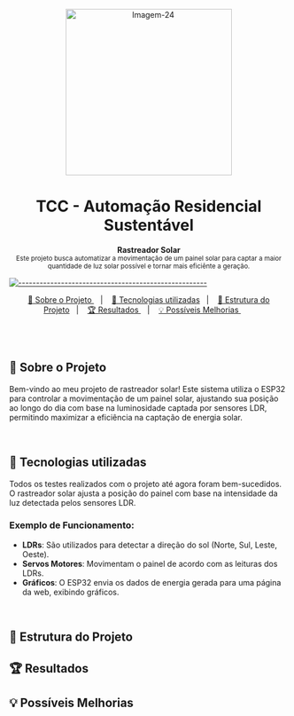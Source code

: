 <p align="center">
  <img src="https://i.ibb.co/qygqmVZ/Imagem-24.jpg" alt="Imagem-24" width="300" height="300" />
</p>

<h1 align="center"> TCC - Automação Residencial Sustentável </h1>

<a id="Sumário"></a>

<p align="center">
  <b> Rastreador Solar </b></br>
  <sub> Este projeto busca automatizar a movimentação de um painel solar para captar a maior quantidade de luz solar possível e tornar mais eficiênte a geração.
  <sub>
</p>

[![-----------------------------------------------------](https://raw.githubusercontent.com/andreasbm/readme/master/assets/lines/colored.png)](#table-of-contents)

<p align="center">
  <a href="#Sobre o Projeto"> 🧩 Sobre o Projeto </a>&nbsp;&nbsp;&nbsp;|&nbsp;&nbsp;&nbsp;
  <a href="#Tecnologias utilizadas"> 🚀 Tecnologias utilizadas</a>&nbsp;&nbsp;&nbsp;|&nbsp;&nbsp;&nbsp;
  <a href="#Estrutura do Projeto"> 🧪 Estrutura do Projeto</a>&nbsp;&nbsp;&nbsp;|&nbsp;&nbsp;&nbsp;
  <a href="#Resultados"> 🏆 Resultados </a>&nbsp;&nbsp;&nbsp;|&nbsp;&nbsp;&nbsp;
  <a href="#Possíveis Melhorias"> 💡 Possíveis Melhorias </a>&nbsp;&nbsp;&nbsp;&nbsp;&nbsp;&nbsp;
</p>

<br/>

<br/>

<a id="Sobre o Projeto"></a>
## 🧩 Sobre o Projeto 

Bem-vindo ao meu projeto de rastreador solar! Este sistema utiliza o ESP32 para controlar a movimentação de um painel solar, ajustando sua posição ao longo do dia com base na luminosidade captada por sensores LDR, permitindo maximizar a eficiência na captação de energia solar.

<br/>

<a id="Tecnologias utilizadas"></a>
## 🚀 Tecnologias utilizadas 

Todos os testes realizados com o projeto até agora foram bem-sucedidos. O rastreador solar ajusta a posição do painel com base na intensidade da luz detectada pelos sensores LDR.

### Exemplo de Funcionamento:

- **LDRs**: São utilizados para detectar a direção do sol (Norte, Sul, Leste, Oeste).
- **Servos Motores**: Movimentam o painel de acordo com as leituras dos LDRs.
- **Gráficos**: O ESP32 envia os dados de energia gerada para uma página da web, exibindo gráficos.

<br/>

<a id="Estrutura do Projeto"></a>
## 🧪 Estrutura do Projeto


<a id="Resultados"></a>
## 🏆 Resultados

<a id="Possíveis Melhorias"></a>
## 💡 Possíveis Melhorias



